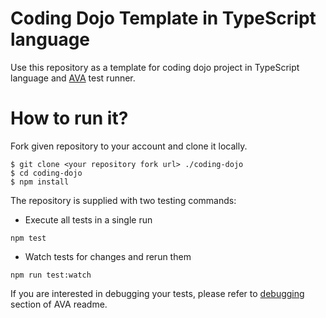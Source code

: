 # Coding Dojo Template in TypeScript language

Use this repository as a template for coding dojo project in TypeScript language and [AVA](https://github.com/avajs/ava) test runner.

# How to run it?

Fork given repository to your account and clone it locally.
```
$ git clone <your repository fork url> ./coding-dojo
$ cd coding-dojo
$ npm install
```
The repository is supplied with two testing commands:
- Execute all tests in a single run
```
npm test
```
- Watch tests for changes and rerun them
```
npm run test:watch
```
If you are interested in debugging your tests, please refer to [debugging](https://github.com/avajs/ava#debugging) section of AVA readme.